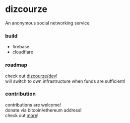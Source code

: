 # dizcourze
An anonymous social networking service.

### build
- firebase
- cloudflare

### roadmap
check out [dizcourze/dev](https://github.com/dizcourze/dev)!<br>
will switch to own infrastructure when funds are sufficient!

### contribution
contributions are welcome!<br>
donate via bitcoin/ethereum address!<br>
check out [more](https://dizcourze.com/more)!
